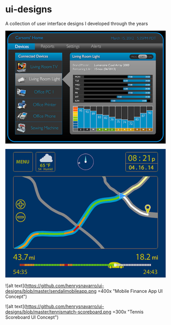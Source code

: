 # ui-designs
A collection of user interface designs I developed through the years

![alt text](https://github.com/henrysnavarro/ui-designs/blob/master/HomeControl.png "Home Control App UI Concept")

![alt text](https://github.com/henrysnavarro/ui-designs/blob/master/vehicleNav.png "Vehicle Navigation UI Concept")

![alt text](https://github.com/henrysnavarro/ui-designs/blob/master/sendalimobileapp.png =400x "Mobile Finance App UI Concept")

![alt text](https://github.com/henrysnavarro/ui-designs/blob/master/tennismatch-scoreboard.png =300x "Tennis Scoreboard UI Concept")

